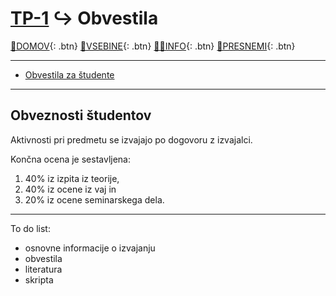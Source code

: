 # [TP-1](./index.md) ↪ Obvestila

[🏡DOMOV](./index.md){: .btn}
[📝VSEBINE](./Vsebine/index.md){: .btn}
[👨‍🎓INFO](./info.md){: .btn}
[💾PRESNEMI](./Presnemi/index.md){: .btn}

---

- [Obvestila za študente](./Obvestila/index.md)

---

## Obveznosti študentov

Aktivnosti pri predmetu se izvajajo po dogovoru z izvajalci.

Končna ocena je sestavljena:

1. 40% iz izpita iz teorije,
2. 40% iz ocene iz vaj in
3. 20% iz ocene seminarskega dela.

---

To do list:
- osnovne informacije o izvajanju
- obvestila
- literatura
- skripta
